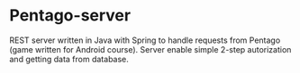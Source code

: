 # Pentago-server

REST server written in Java with Spring to handle requests from Pentago (game written for Android course). Server enable simple 2-step autorization and getting data from database.
